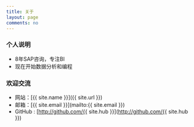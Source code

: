 ```yaml
---
title: 关于
layout: page
comments: no
---
```


### 个人说明
* 8年SAP咨询，专注BI
* 现在开始数据分析和编程


### 欢迎交流

* 网站：[{{ site.name }}]({{ site.url }})
* 邮箱：[{{ site.email }}](mailto:{{ site.email }})
* GitHub : [http://github.com/{{ site.hub }}](http://github.com/{{ site.hub }})

